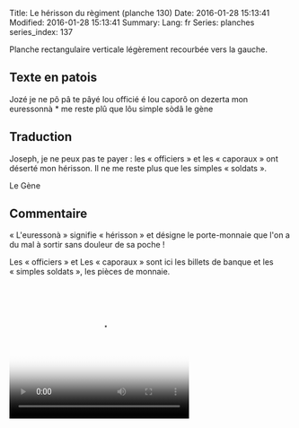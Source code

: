 Title: Le hérisson du règiment (planche 130)
Date: 2016-01-28 15:13:41
Modified: 2016-01-28 15:13:41
Summary: 
Lang: fr
Series: planches
series_index: 137

Planche rectangulaire verticale légèrement recourbée vers la gauche.

<figure class="image-block" style="float: right;">
  <img alt="" src="{static}/images/planche_130.png">
  <figcaption style="max-width: 140px"></figcaption>
</figure>

## Texte en patois

Jozé je ne pô pâ te pâyé lou officié é lou caporô on dezerta mon
euressonnà * me reste plû que lôu simple sòdâ le gène

## Traduction

Joseph, je ne peux pas te payer : les « officiers » et les
« caporaux » ont déserté mon hérisson. Il ne me reste plus que les
simples « soldats ».

Le Gène

## Commentaire

« L'euressonà » signifie « hérisson » et désigne le porte-monnaie que
l'on a du mal à sortir sans douleur de sa poche !

Les « officiers » et Les « caporaux » sont ici les billets de banque
et les « simples soldats », les pièces de monnaie.

<video width="320" height="240" controls
  poster="{static}/images/thumbnails/video_130.jpg">
  <source src="https://d1njpgd0ygatdn.cloudfront.net/video_130.mp4" type="video/mp4">
</video>

